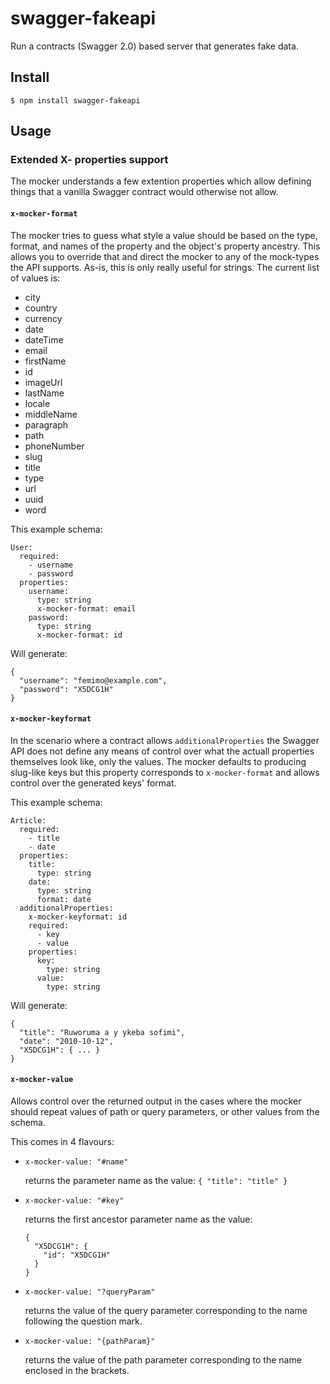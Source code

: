 # swagger-fakeapi

Run a contracts (Swagger 2.0) based server that generates fake data.

## Install

```
$ npm install swagger-fakeapi
```

## Usage






### Extended X- properties support

The mocker understands a few extention properties which allow defining things that a vanilla Swagger contract would otherwise not allow.

#### `x-mocker-format`

The mocker tries to guess what style a value should be based on the type, format, and names of the property and the object's property ancestry. This allows you to override that and direct the mocker to any of the mock-types the API supports. As-is, this is only really useful for strings. The current list of values is:

* city
* country
* currency
* date
* dateTime
* email
* firstName
* id
* imageUrl
* lastName
* locale
* middleName
* paragraph
* path
* phoneNumber
* slug
* title
* type
* url
* uuid
* word

This example schema:

    User:
      required:
        - username
        - password
      properties:
        username:
          type: string
          x-mocker-format: email
        password:
          type: string
          x-mocker-format: id

Will generate:

    {
      "username": "femimo@example.com",
      "password": "X5DCG1H"
    }



#### `x-mocker-keyformat`

In the scenario where a contract allows `additionalProperties` the Swagger API does not define any means of control over what the actuall properties themselves look like, only the values. The mocker defaults to producing slug-like keys but this property corresponds to `x-mocker-format` and allows control over the generated keys' format.

This example schema:

    Article:
      required:
        - title
        - date
      properties:
        title:
          type: string
        date:
          type: string
          format: date
      additionalProperties:
        x-mocker-keyformat: id
        required:
          - key
          - value
        properties:
          key:
            type: string
          value:
            type: string

Will generate:

    {
      "title": "Ruworuma a y ykeba sofimi",
      "date": "2010-10-12",
      "X5DCG1H": { ... }
    }


#### `x-mocker-value`

Allows control over the returned output in the cases where the mocker should repeat values of path or query parameters, or other values from the schema.

This comes in 4 flavours:

  - `x-mocker-value: "#name"`

    returns the parameter name as the value: `{ "title": "title" }`

  - `x-mocker-value: "#key"`

    returns the first ancestor parameter name as the value:

    ```
    {
      "X5DCG1H": {
        "id": "X5DCG1H"
      }
    }
    ```

  - `x-mocker-value: "?queryParam"`

    returns the value of the query parameter corresponding to the name following the question mark.


  - `x-mocker-value: "{pathParam}"`

    returns the value of the path parameter corresponding to the name enclosed in the brackets.

